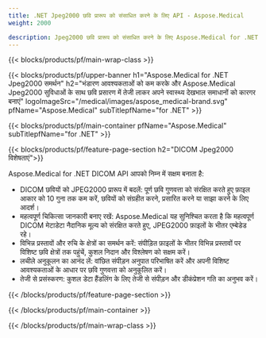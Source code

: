 ```yaml
---
title: .NET Jpeg2000 छवि प्रारूप को संसाधित करने के लिए API - Aspose.Medical
weight: 2000

description: Jpeg2000 छवि प्रारूप को संसाधित करने के लिए Aspose.Medical for .NET API
---
```


{{< blocks/products/pf/main-wrap-class >}}

{{< blocks/products/pf/upper-banner h1="Aspose.Medical for .NET Jpeg2000 समर्थन" h2="भंडारण आवश्यकताओं को कम करके और Aspose.Medical Jpeg2000 सुविधाओं के साथ छवि प्रसारण में तेजी लाकर अपने स्वास्थ्य देखभाल समाधानों को कारगर बनाएं" logoImageSrc="/medical/images/aspose_medical-brand.svg" pfName="Aspose.Medical" subTitlepfName="for .NET" >}}

{{< blocks/products/pf/main-container pfName="Aspose.Medical" subTitlepfName="for .NET" >}}

{{< blocks/products/pf/feature-page-section h2="DICOM Jpeg2000 विशेषताएं">}}

<p>Aspose.Medical for .NET DICOM API आपको निम्न में सक्षम बनाता है:</p>

<ul>
<li>DICOM छवियों को JPEG2000 प्रारूप में बदलें: पूर्ण छवि गुणवत्ता को संरक्षित करते हुए फ़ाइल आकार को 10 गुना तक कम करें, छवियों को संग्रहीत करने, प्रसारित करने या साझा करने के लिए आदर्श।</li>
<li>महत्वपूर्ण चिकित्सा जानकारी बनाए रखें: Aspose.Medical यह सुनिश्चित करता है कि महत्वपूर्ण DICOM मेटाडेटा नैदानिक मूल्य को संरक्षित करते हुए, JPEG2000 फ़ाइलों के भीतर एम्बेडेड रहे।</li>
<li>विभिन्न प्रस्तावों और रुचि के क्षेत्रों का समर्थन करें: संपीड़ित फ़ाइलों के भीतर विभिन्न प्रस्तावों पर विशिष्ट छवि क्षेत्रों तक पहुंचें, कुशल निदान और विश्लेषण को सक्षम करें।</li>
<li>लचीले अनुकूलन का आनंद लें: वांछित संपीड़न अनुपात परिभाषित करें और अपनी विशिष्ट आवश्यकताओं के आधार पर छवि गुणवत्ता को अनुकूलित करें।</li>
<li>तेजी से प्रसंस्करण: कुशल डेटा हैंडलिंग के लिए तेजी से संपीड़न और डीकंप्रेशन गति का अनुभव करें।</li>
</ul>

{{< /blocks/products/pf/feature-page-section >}}

{{< /blocks/products/pf/main-container >}}

{{< /blocks/products/pf/main-wrap-class >}}